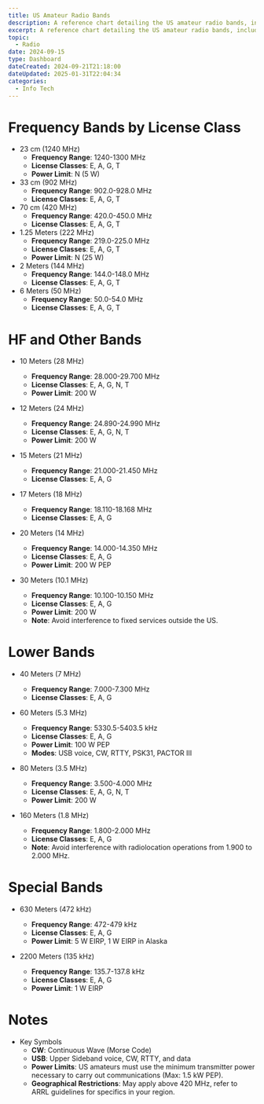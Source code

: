 ```yaml
---
title: US Amateur Radio Bands
description: A reference chart detailing the US amateur radio bands, including frequency allocations, power limits, and license classes.
excerpt: A reference chart detailing the US amateur radio bands, including frequency allocations, power limits, and license classes.
topic:
  - Radio
date: 2024-09-15
type: Dashboard
dateCreated: 2024-09-21T21:18:00
dateUpdated: 2025-01-31T22:04:34
categories:
  - Info Tech
---
```

# Frequency Bands by License Class

- 23 cm (1240 MHz)
	- **Frequency Range**: 1240-1300 MHz
	- **License Classes**: E, A, G, T
	- **Power Limit**: N (5 W)
- 33 cm (902 MHz)
	- **Frequency Range**: 902.0-928.0 MHz
	- **License Classes**: E, A, G, T
- 70 cm (420 MHz)
	- **Frequency Range**: 420.0-450.0 MHz
	- **License Classes**: E, A, G, T
- 1.25 Meters (222 MHz)
	- **Frequency Range**: 219.0-225.0 MHz
	- **License Classes**: E, A, G, T
	- **Power Limit**: N (25 W)
- 2 Meters (144 MHz)
	- **Frequency Range**: 144.0-148.0 MHz
	- **License Classes**: E, A, G, T
- 6 Meters (50 MHz)
	- **Frequency Range**: 50.0-54.0 MHz
	- **License Classes**: E, A, G, T


# HF and Other Bands

- 10 Meters (28 MHz)
	- **Frequency Range**: 28.000-29.700 MHz
	- **License Classes**: E, A, G, N, T
	- **Power Limit**: 200 W

- 12 Meters (24 MHz)
	- **Frequency Range**: 24.890-24.990 MHz
	- **License Classes**: E, A, G, N, T
	- **Power Limit**: 200 W

- 15 Meters (21 MHz)
	- **Frequency Range**: 21.000-21.450 MHz
	- **License Classes**: E, A, G

- 17 Meters (18 MHz)
	- **Frequency Range**: 18.110-18.168 MHz
	- **License Classes**: E, A, G

- 20 Meters (14 MHz)
	- **Frequency Range**: 14.000-14.350 MHz
	- **License Classes**: E, A, G
	- **Power Limit**: 200 W PEP

- 30 Meters (10.1 MHz)
	- **Frequency Range**: 10.100-10.150 MHz
	- **License Classes**: E, A, G
	- **Power Limit**: 200 W
	- **Note**: Avoid interference to fixed services outside the US.

# Lower Bands

- 40 Meters (7 MHz)
	- **Frequency Range**: 7.000-7.300 MHz
	- **License Classes**: E, A, G

- 60 Meters (5.3 MHz)
	- **Frequency Range**: 5330.5-5403.5 kHz
	- **License Classes**: E, A, G
	- **Power Limit**: 100 W PEP
	- **Modes**: USB voice, CW, RTTY, PSK31, PACTOR III

- 80 Meters (3.5 MHz)
	- **Frequency Range**: 3.500-4.000 MHz
	- **License Classes**: E, A, G, N, T
	- **Power Limit**: 200 W

- 160 Meters (1.8 MHz)
	- **Frequency Range**: 1.800-2.000 MHz
	- **License Classes**: E, A, G
	- **Note**: Avoid interference with radiolocation operations from 1.900 to 2.000 MHz.

# Special Bands

- 630 Meters (472 kHz)
	- **Frequency Range**: 472-479 kHz
	- **License Classes**: E, A, G
	- **Power Limit**: 5 W EIRP, 1 W EIRP in Alaska

- 2200 Meters (135 kHz)
	- **Frequency Range**: 135.7-137.8 kHz
	- **License Classes**: E, A, G
	- **Power Limit**: 1 W EIRP

# Notes
- Key Symbols
	- **CW**: Continuous Wave (Morse Code)
	- **USB**: Upper Sideband voice, CW, RTTY, and data
	- **Power Limits**: US amateurs must use the minimum transmitter power necessary to carry out communications (Max: 1.5 kW PEP).
	- **Geographical Restrictions**: May apply above 420 MHz, refer to ARRL guidelines for specifics in your region.